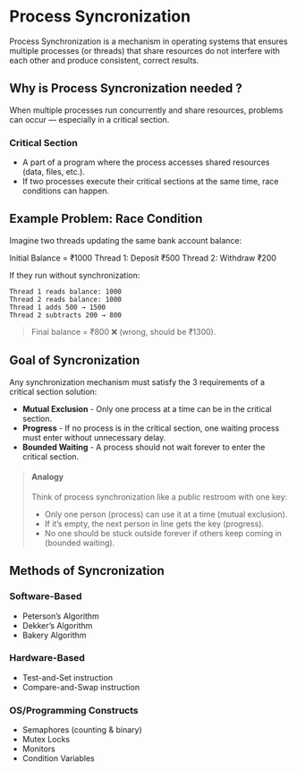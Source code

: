 # Process Syncronization

Process Synchronization is a mechanism in operating systems that ensures multiple processes (or threads) that share resources do not interfere with each other and produce consistent, correct results.

## Why is Process Syncronization needed ?

When multiple processes run concurrently and share resources, problems can occur — especially in a critical section.

### Critical Section

- A part of a program where the process accesses shared resources (data, files, etc.).
- If two processes execute their critical sections at the same time, race conditions can happen.

## Example Problem: Race Condition

Imagine two threads updating the same bank account balance:

Initial Balance = ₹1000
Thread 1: Deposit ₹500
Thread 2: Withdraw ₹200

If they run without synchronization:

```
Thread 1 reads balance: 1000
Thread 2 reads balance: 1000
Thread 1 adds 500 → 1500
Thread 2 subtracts 200 → 800

```

> Final balance = ₹800 ❌ (wrong, should be ₹1300).

## Goal of Syncronization

Any synchronization mechanism must satisfy the 3 requirements of a critical section solution:

- **Mutual Exclusion** - Only one process at a time can be in the critical section.
- **Progress** - If no process is in the critical section, one waiting process must enter without unnecessary delay.
- **Bounded Waiting** - A process should not wait forever to enter the critical section.

> #### Analogy
> Think of process synchronization like a public restroom with one key:
> - Only one person (process) can use it at a time (mutual exclusion).
> - If it’s empty, the next person in line gets the key (progress).
> - No one should be stuck outside forever if others keep coming in (bounded waiting).

## Methods of Syncronization

### Software-Based
- Peterson’s Algorithm
- Dekker’s Algorithm
- Bakery Algorithm

### Hardware-Based
- Test-and-Set instruction
- Compare-and-Swap instruction

### OS/Programming Constructs
- Semaphores (counting & binary)
- Mutex Locks
- Monitors
- Condition Variables

<!-- Peterson's Algorithm -->
<!-- Semaphores -->
<!-- Muutex Locks -->